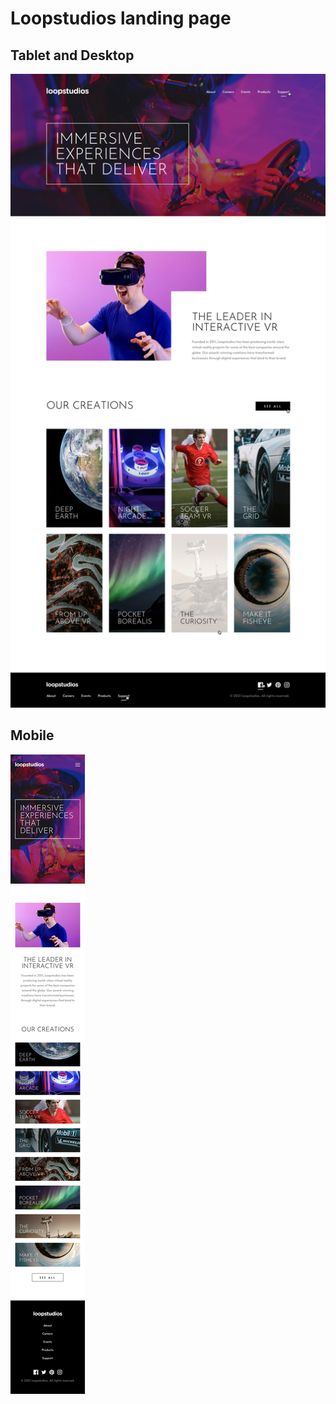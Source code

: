 # Loopstudios landing page

## Tablet and Desktop
![Design preview for full desktop landing page](./design/active-states.jpg)


## Mobile
![Design preview for full mobile landing page](./design/mobile-design.jpg)
